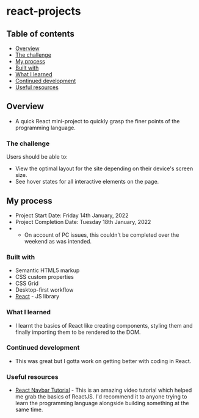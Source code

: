 # react-projects


## Table of contents

- [Overview](#overview)
- [The challenge](#the-challenge)
- [My process](#my-process)
- [Built with](#built-with)
- [What I learned](#what-i-learned)
- [Continued development](#continued-development)
- [Useful resources](#useful-resources)

## Overview

- A quick React mini-project to quickly grasp the finer points of the programming language.


### The challenge

Users should be able to:

- View the optimal layout for the site depending on their device's screen size.
- See hover states for all interactive elements on the page.


## My process

- Project Start Date: Friday 14th January, 2022
- Project Completion Date: Tuesday 18th January, 2022
-  - On account of PC issues, this couldn't be completed over the weekend as was intended.


### Built with

- Semantic HTML5 markup
- CSS custom properties
- CSS Grid
- Desktop-first workflow
- [React](https://reactjs.org/) - JS library

### What I learned

- I learnt the basics of React like creating components, styling them and finally importing them to be rendered to the DOM.


### Continued development

- This was great but I gotta work on getting better with coding in React.


### Useful resources

- [React Navbar Tutorial](https://www.youtube.com/watch?v=fL8cFqhTHwA) - This is an amazing video tutorial which helped me grab the basics of ReactJS. I'd recommend it to anyone trying to learn the programming language alongside building something at the same time.
